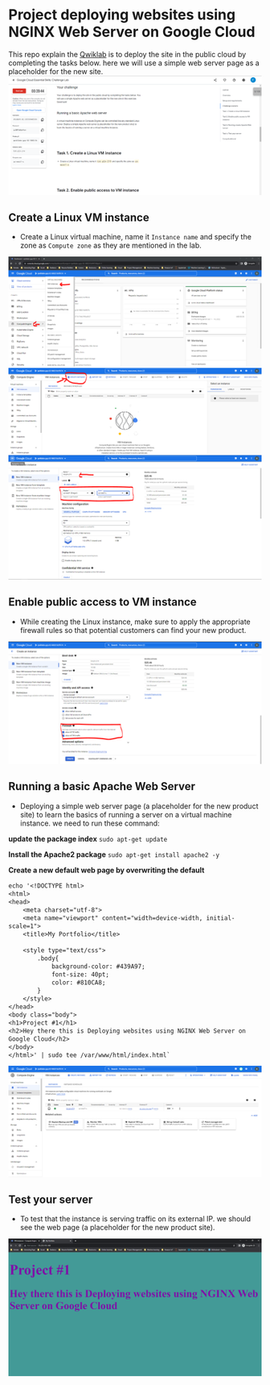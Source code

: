 # Project deploying websites using NGINX Web Server on Google Cloud

This repo explain the [Qwiklab](https://www.cloudskillsboost.google/catalog_lab/1077) is to deploy the site in the public cloud by completing the tasks below. here we will use a simple web  server page as a placeholder for the new site.
!["Qwiklab"](assets/4.png) 

## Create a Linux VM instance

-   Create a Linux virtual machine, name it  `Instance name`  and specify the zone as  `Compute zone`  as they are mentioned in the lab. 

!["Create a Linux VM instance"](assets/1.png) 
!["Create a Linux VM instance"](assets/2.png) 
!["Create a Linux VM instance"](assets/3.png) 

## Enable public access to VM instance

- While creating the Linux instance, make sure to apply the appropriate firewall rules so that potential customers can find your new product.

!["Enable public access to VM instance"](assets/5.png) 

## Running a basic Apache Web Server

-   Deploying a simple web server page (a placeholder for the new product site) to learn the basics of running a server on a virtual machine instance.
we need to run these command:

**update the package index**
`sudo apt-get update`

**Install the Apache2 package**
`sudo apt-get install apache2 -y`

**Create a new default web page by overwriting the default**
```
echo '<!DOCTYPE html>
<html>
<head>
	<meta charset="utf-8">
	<meta name="viewport" content="width=device-width, initial-scale=1">
	<title>My Portfolio</title>

	<style type="text/css">
		.body{
			background-color: #439A97;
			font-size: 40pt;
			color: #810CA8;
		}
	</style>
</head>
<body class="body">
<h1>Project #1</h1>
<h2>Hey there this is Deploying websites using NGINX Web Server on Google Cloud</h2>
</body>
</html>' | sudo tee /var/www/html/index.html`
```

!["Running a basic Apache Web Server"](assets/6.png) 

## Test your server

-   To test that the instance is serving traffic on its external IP. we should see the web page (a placeholder for the new product site).

!["Test your server"](assets/7.png) 